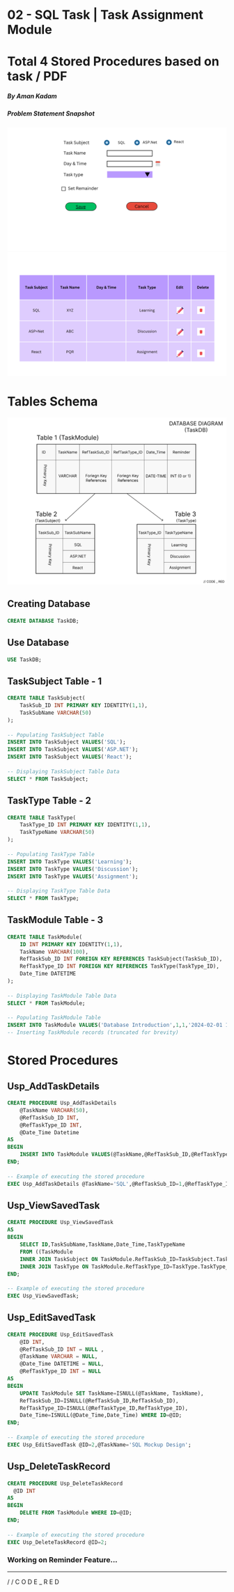 # 02 - SQL Task | Task Assignment Module
# Total 4 Stored Procedures based on task / PDF
##### By Aman Kadam
##### Problem Statement Snapshot
![SS of UI](https://github.com/AmanKadam-16/Internship_Notes/blob/02-SQL-Task-%7C-Notes-%7C-Queries/Task-Practical-01.jpg)
![SS of UI](https://github.com/AmanKadam-16/Internship_Notes/blob/02-SQL-Task-%7C-Notes-%7C-Queries/Task-Practical-02.jpg)
# Tables Schema
![SS of Schema](https://github.com/AmanKadam-16/Internship_Notes/blob/02-SQL-Task-%7C-Notes-%7C-Queries/Database-Diagram.png)

## Creating Database
```sql
CREATE DATABASE TaskDB;
```

## Use Database
```sql
USE TaskDB;
```

## TaskSubject Table - 1
```sql
CREATE TABLE TaskSubject(
    TaskSub_ID INT PRIMARY KEY IDENTITY(1,1),
    TaskSubName VARCHAR(50)
);

-- Populating TaskSubject Table
INSERT INTO TaskSubject VALUES('SQL');
INSERT INTO TaskSubject VALUES('ASP.NET');
INSERT INTO TaskSubject VALUES('React');

-- Displaying TaskSubject Table Data
SELECT * FROM TaskSubject;
```

## TaskType Table - 2
```sql
CREATE TABLE TaskType(
    TaskType_ID INT PRIMARY KEY IDENTITY(1,1),
    TaskTypeName VARCHAR(50)
);

-- Populating TaskType Table
INSERT INTO TaskType VALUES('Learning');
INSERT INTO TaskType VALUES('Discussion');
INSERT INTO TaskType VALUES('Assignment');

-- Displaying TaskType Table Data
SELECT * FROM TaskType;
```

## TaskModule Table - 3
```sql
CREATE TABLE TaskModule(
    ID INT PRIMARY KEY IDENTITY(1,1),
    TaskName VARCHAR(100),
    RefTaskSub_ID INT FOREIGN KEY REFERENCES TaskSubject(TaskSub_ID),
    RefTaskType_ID INT FOREIGN KEY REFERENCES TaskType(TaskType_ID),
    Date_Time DATETIME
);

-- Displaying TaskModule Table Data
SELECT * FROM TaskModule;

-- Populating TaskModule Table
INSERT INTO TaskModule VALUES('Database Introduction',1,1,'2024-02-01 16:00:00');
-- Inserting TaskModule records (truncated for brevity)

```

# Stored Procedures

## Usp_AddTaskDetails
```sql
CREATE PROCEDURE Usp_AddTaskDetails
    @TaskName VARCHAR(50),
    @RefTaskSub_ID INT,
    @RefTaskType_ID INT,
    @Date_Time Datetime
AS
BEGIN
    INSERT INTO TaskModule VALUES(@TaskName,@RefTaskSub_ID,@RefTaskType_ID,@Date_Time)
END;

-- Example of executing the stored procedure
EXEC Usp_AddTaskDetails @TaskName='SQL',@RefTaskSub_ID=1,@RefTaskType_ID=2,@Date_Time='2024-02-10 05:30:00';
```

## Usp_ViewSavedTask
```sql
CREATE PROCEDURE Usp_ViewSavedTask
AS
BEGIN
    SELECT ID,TaskSubName,TaskName,Date_Time,TaskTypeName 
    FROM ((TaskModule
    INNER JOIN TaskSubject ON TaskModule.RefTaskSub_ID=TaskSubject.TaskSub_ID)
    INNER JOIN TaskType ON TaskModule.RefTaskType_ID=TaskType.TaskType_ID);
END;

-- Example of executing the stored procedure
EXEC Usp_ViewSavedTask;
```

## Usp_EditSavedTask
```sql
CREATE PROCEDURE Usp_EditSavedTask
    @ID INT,
    @RefTaskSub_ID INT = NULL ,
    @TaskName VARCHAR = NULL,
    @Date_Time DATETIME = NULL,
    @RefTaskType_ID INT = NULL
AS
BEGIN
    UPDATE TaskModule SET TaskName=ISNULL(@TaskName, TaskName),
    RefTaskSub_ID=ISNULL(@RefTaskSub_ID,RefTaskSub_ID),
    RefTaskType_ID=ISNULL(@RefTaskType_ID,RefTaskType_ID),
    Date_Time=ISNULL(@Date_Time,Date_Time) WHERE ID=@ID;
END;

-- Example of executing the stored procedure
EXEC Usp_EditSavedTask @ID=2,@TaskName='SQL Mockup Design';
```

## Usp_DeleteTaskRecord
```sql
CREATE PROCEDURE Usp_DeleteTaskRecord 
  @ID INT
AS
BEGIN
    DELETE FROM TaskModule WHERE ID=@ID;
END;

-- Example of executing the stored procedure
EXEC Usp_DeleteTaskRecord @ID=2;
```
### Working on Reminder Feature...
***
/ / C O D E  _  R E D
